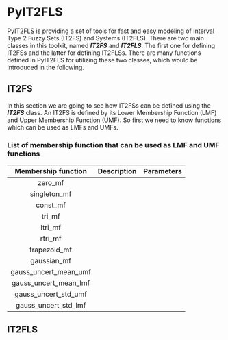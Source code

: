 # PyIT2FLS
PyIT2FLS is providing a set of tools for fast and easy modeling of Interval Type 2 Fuzzy Sets (IT2FS) and Systems (IT2FLS). There are two main classes in this toolkit, named **_IT2FS_** and **_IT2FLS_**. The first one for defining IT2FSs and the latter for defining IT2FLSs. There are many functions defined in PyIT2FLS for utilizing these two classes, which would be introduced in the following.

## IT2FS
In this section we are going to see how IT2FSs can be defined using the **_IT2FS_** class. An IT2FS is defined by its Lower Membership Function (LMF) and Upper Membership Function (UMF). So first we need to know functions which can be used as LMFs and UMFs.

### List of membership function that can be used as LMF and UMF functions

|  Membership function  | Description | Parameters |
|:---------------------:|:-----------:|:----------:|
| zero_mf               |             |            |
| singleton_mf          |             |            |
| const_mf              |             |            |
| tri_mf                |             |            |
| ltri_mf               |             |            |
| rtri_mf               |             |            |
| trapezoid_mf          |             |            |
| gaussian_mf           |             |            |
| gauss_uncert_mean_umf |             |            |
| gauss_uncert_mean_lmf |             |            |
| gauss_uncert_std_umf  |             |            |
| gauss_uncert_std_lmf  |             |            |

## IT2FLS
